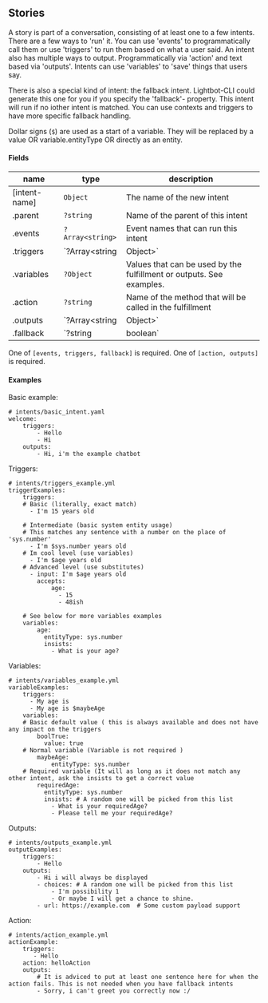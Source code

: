 ## Stories

A story is part of a conversation, consisting of at least one to a few intents.
There are a few ways to 'run' it.
You can use 'events' to programmatically call them or use 'triggers'
to run them based on what a user said.
An intent also has multiple ways to output. Programmatically via 'action'
and text based via 'outputs'.
Intents can use 'variables' to 'save' things that users say.

There is also a special kind of intent: the fallback intent.
Lightbot-CLI could generate this one for you if you specify the 'fallback'-
property. This intent will run if no iother intent is matched. You can use contexts
and triggers to have more specific fallback handling.

Dollar signs (`$`) are used as a start of a variable.
They will be replaced by a value OR variable.entityType OR directly as an entity.


#### Fields

| name | type | description |
| ---- | ---- | ---- |
| [intent-name] | `Object` | The name of the new intent |
| .parent | `?string` | Name of the parent of this intent |
| .events | `?Array<string>` | Event names that can run this intent |
| .triggers | `?Array<string|Object>` | Things that users can say to run this intent. See examples |
| .variables | `?Object` | Values that can be used by the fulfillment or outputs. See examples. |
| .action | `?string` | Name of the method that will be called in the fulfillment |
| .outputs | `?Array<string|Object>` | A list of outputs that this intent will return.
| .fallback | `?string|boolean` | If string, a fallback will be generated, if boolean: this intent is a fallback intent. |

One of `[events, triggers, fallback]` is required.
One of `[action, outputs]` is required.

#### Examples

Basic example:

```YML
# intents/basic_intent.yaml
welcome:
    triggers:
        - Hello
        - Hi
    outputs:
        - Hi, i'm the example chatbot
```

Triggers:

```YML
# intents/triggers_example.yml
triggerExamples:
    triggers:
    # Basic (literally, exact match)
      - I'm 15 years old

    # Intermediate (basic system entity usage)
    # This matches any sentence with a number on the place of 'sys.number'
      - I'm $sys.number years old
    # Im cool level (use variables)
      - I'm $age years old
    # Advanced level (use substitutes)
      - input: I'm $age years old
        accepts:
            age:
              - 15
              - 48ish

    # See below for more variables examples
    variables:
        age:
          entityType: sys.number
          insists:
            - What is your age?
```

Variables:

```YML
# intents/variables_example.yml
variableExamples:
    triggers:
      - My age is
      - My age is $maybeAge
    variables:
    # Basic default value ( this is always available and does not have any impact on the triggers
        boolTrue:
          value: true
    # Normal variable (Variable is not required )
        maybeAge:
            entityType: sys.number
    # Required variable (It will as long as it does not match any other intent, ask the insists to get a correct value
        requiredAge:
          entityType: sys.number
          insists: # A random one will be picked from this list
            - What is your requiredAge?
            - Please tell me your requiredAge?

```

Outputs:

```YML
# intents/outputs_example.yml
outputExamples:
    triggers:
        - Hello
    outputs:
        - Hi i will always be displayed
        - choices: # A random one will be picked from this list
            - I'm possibility 1
            - Or maybe I will get a chance to shine.
        - url: https://example.com  # Some custom payload support
```


Action:

```YML
# intents/action_example.yml
actionExample:
    triggers:
       - Hello
    action: helloAction
    outputs:
        # It is adviced to put at least one sentence here for when the action fails. This is not needed when you have fallback intents
        - Sorry, i can't greet you correctly now :/
```
